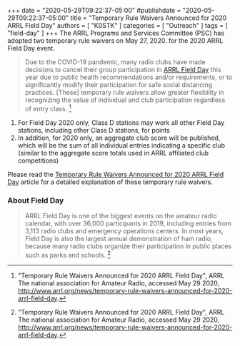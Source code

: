 +++
date = "2020-05-29T09:22:37-05:00"
#publishdate = "2020-05-29T09:22:37-05:00"
title = "Temporary Rule Waivers Announced for 2020 ARRL Field Day"
authors = [ "K0STK" ]
categories = [ "Outreach" ]
tags = [ "field-day" ]
+++
The ARRL Programs and Services Committee (PSC) has adopted two temporary rule
waivers on May 27, 2020. for the 2020 ARRL Field Day event.

>Due to the COVID-19 pandemic, many radio clubs have made decisions to
>cancel their group participation in
>[ARRL Field Day](https://arrl.org/field-day/) this year due to
>public health recommendations and/or requirements, or to significantly
>modify their participation for safe social distancing practices.
>[These] temporary rule waivers allow greater flexibility in recognizing
>the value of individual and club participation regardless of entry
>class. [^1]

<!--more-->

1. For Field Day 2020 only, Class D stations may work all other Field Day
stations, including other Class D stations, for points
1. In addition, for 2020 only, an aggregate club score will be published,
which will be the sum of all individual entries indicating a specific club
(similar to the aggregate score totals used in ARRL affiliated club
competitions)

Please read the 
[Temporary Rule Waivers Announced for 2020 ARRL Field Day](http://www.arrl.org/news/temporary-rule-waivers-announced-for-2020-arrl-field-day)
article for a detailed explanation of these temporary rule waivers.

### About Field Day

>ARRL Field Day is one of the biggest events on the amateur radio
>calendar, with over 36,000 participants in 2019, including entries from
>3,113 radio clubs and emergency operations centers. In most years,
>Field Day is also the largest annual demonstration of ham radio,
>because many radio clubs organize their participation in public places
>such as parks and schools. [^1]

[^1]: "Temporary Rule Waivers Announced for 2020 ARRL Field Day", ARRL The national association for Amateur Radio, accessed May 29 2020, http://www.arrl.org/news/temporary-rule-waivers-announced-for-2020-arrl-field-day.
